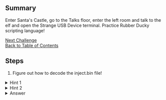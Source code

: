 ## Summary
Enter Santa's Castle, go to the Talks floor, enter the left room and talk to the elf and open the Strange USB Device terminal. Practice Rubber Ducky scripting language!

[Next Challenge](6%20-%20Shellcode%20Primer.md)\
[Back to Table of Contents](https://github.com/minispooner/SANS_KringleCon_2021_Walkthrough/blob/main/README.md)

## Steps
1. Figure out how to decode the inject.bin file!
<details>
  <summary>Hint 1</summary>
  Try Googling for open source Duck Script decoders. Be sure to narrow your search based on available bins on the system (no Java for example)
</details>


<details>
  <summary>Hint 2</summary>
  You have to build your own Duck Script parser with the available python bin. I created a copy/paste-able script by extracting code from https://github.com/kevthehermit/DuckToolkit/blob/master/ducktoolkit/decoder.py
</details>

<details>
  <summary>Answer</summary>
  Run the below in a python session, then extract the base64 output command at the end of the results, exit() from python session, and b64 | rev | decode it!
  
  Answer = "ickymcgoop"
  
```
from binascii import hexlify
ducky_bin=open('/mnt/USBDEVICE/inject.bin', 'rb').read()
ducky_hex=hexlify(ducky_bin)
decoded_bin = ""
duck_decoded = ""
major_version = 3

lang_file={
"__comment":"All numbers here are in hex format and 0x is ignored.",
"__comment":" ",
"__comment":"This list is in ascending order of 3rd byte (HID Usage ID).",
"__comment":"  See section 10 Keyboard/Keypad Page (0x07)",
"__comment":"  of document USB HID Usage Tables Version 1.12.",
"__comment":" ",
"__comment":"Definition of these 3 bytes can be found",
"__comment":"  in section B.1 Protocol 1 (Keyboard)",
"__comment":"  of document Device Class Definition for HID Version 1.11",
"__comment":"  - byte 1: Modifier keys",
"__comment":"  - byte 2: Reserved",
"__comment":"  - byte 3: Keycode 1",
"__comment":" ",
"__comment":"Both documents can be obtained from link here",
"__comment":"  http://www.usb.org/developers/hidpage/",
"__comment":" ",
"__comment":"A = LeftShift + a, { = LeftShift + [",
"__comment":" ",
"a":"00,00,04",
"b":"00,00,05",
"c":"00,00,06",
"d":"00,00,07",
"e":"00,00,08",
"f":"00,00,09",
"g":"00,00,0a",
"h":"00,00,0b",
"i":"00,00,0c",
"j":"00,00,0d",
"k":"00,00,0e",
"l":"00,00,0f",
"m":"00,00,10",
"n":"00,00,11",
"o":"00,00,12",
"p":"00,00,13",
"q":"00,00,14",
"r":"00,00,15",
"s":"00,00,16",
"t":"00,00,17",
"u":"00,00,18",
"v":"00,00,19",
"w":"00,00,1a",
"x":"00,00,1b",
"y":"00,00,1c",
"z":"00,00,1d",
"1":"00,00,1e",
"2":"00,00,1f",
"3":"00,00,20",
"4":"00,00,21",
"5":"00,00,22",
"6":"00,00,23",
"7":"00,00,24",
"8":"00,00,25",
"9":"00,00,26",
"0":"00,00,27",
"ENTER":"00,00,28",
"ESC":"00,00,29",
"ESCAPE":"00,00,29",
"TAB":"00,00,2b",
" ":"00,00,2c",
"SPACE":"00,00,2c",
"-":"00,00,2d",
"=":"00,00,2e",
"[":"00,00,2f",
"]":"00,00,30",
"\\":"00,00,31",
";":"00,00,33",
"'":"00,00,34",
"`":"00,00,35",
",":"00,00,36",
".":"00,00,37",
"/":"00,00,38",
"CAPSLOCK":"00,00,39",
"F1":"00,00,3a",
"F2":"00,00,3b",
"F3":"00,00,3c",
"F4":"00,00,3d",
"F5":"00,00,3e",
"F6":"00,00,3f",
"F7":"00,00,40",
"F8":"00,00,41",
"F9":"00,00,42",
"F10":"00,00,43",
"F11":"00,00,44",
"F12":"00,00,45",
"PRINTSCREEN":"00,00,46",
"SCROLLLOCK":"00,00,47",
"BREAK":"00,00,48",
"PAUSE":"00,00,48",
"INSERT":"00,00,49",
"HOME":"00,00,4a",
"PAGEUP":"00,00,4b",
"DEL":"00,00,4c",
"DELETE":"00,00,4c",
"END":"00,00,4d",
"PAGEDOWN":"00,00,4e",
"RIGHT":"00,00,4f",
"RIGHTARROW":"00,00,4f",
"LEFT":"00,00,50",
"LEFTARROW":"00,00,50",
"DOWN":"00,00,51",
"DOWNARROW":"00,00,51",
"UP":"00,00,52",
"UPARROW":"00,00,52",
"APP":"00,00,65",
"MENU":"00,00,65",
"ALT-TAB":"00,00,71",
"CONTROL":"01,00,00",
"CTRL":"01,00,00",
"SHIFT":"02,00,00",
"A":"02,00,04",
"B":"02,00,05",
"C":"02,00,06",
"D":"02,00,07",
"E":"02,00,08",
"F":"02,00,09",
"G":"02,00,0a",
"H":"02,00,0b",
"I":"02,00,0c",
"J":"02,00,0d",
"K":"02,00,0e",
"L":"02,00,0f",
"M":"02,00,10",
"N":"02,00,11",
"O":"02,00,12",
"P":"02,00,13",
"Q":"02,00,14",
"R":"02,00,15",
"S":"02,00,16",
"T":"02,00,17",
"U":"02,00,18",
"V":"02,00,19",
"W":"02,00,1a",
"X":"02,00,1b",
"Y":"02,00,1c",
"Z":"02,00,1d",
"!":"02,00,1e",
"@":"02,00,1f",
"#":"02,00,20",
"$":"02,00,21",
"%":"02,00,22",
"^":"02,00,23",
"&":"02,00,24",
"*":"02,00,25",
"(":"02,00,26",
")":"02,00,27",
"_":"02,00,2d",
"+":"02,00,2e",
"{":"02,00,2f",
"}":"02,00,30",
"|":"02,00,31",
":":"02,00,33",
"\"":"02,00,34",
"~":"02,00,35",
"<":"02,00,36",
">":"02,00,37",
"?":"02,00,38",
"CTRL-SHIFT":"03,00,00",
"ALT":"04,00,00",
"CTRL-ALT":"05,00,00",
"ALT-SHIFT":"06,00,00",
"COMMAND":"08,00,00",
"GUI":"08,00,00",
"WINDOWS":"08,00,00",
"COMMAND-OPTION":"12,00,00",
"COMMAND-CTRL-SHIFT":"12,00,00",
"COMMAND-CTRL":"12,00,00",
"COMMAND-OPTION-SHIFT'":"12,00,00"
}

decoder_command_keys = [
"DELAY",
"SPACE",
"CTRL",
"ALT",
"GUI",
"WINDOWS",
"ESC",
"ESCAPE",
"PRINTSCREEN",
"INSERT",
"HOME",
"DELETE",
"END",
"ENTER",
"PAGEUP",
"PAGEDOWN",
"LEFTARROW",
"LEFT",
"DOWNARROW",
"DOWN",
"RIGHTARROW",
"RIGHT",
"UPARROW",
"UP",
"SCROLLLOCK",
"WINDOWS",
"MENU",
"TAB",
"CAPSLOCK",
"F1",
"F2",
"F3",
"F4",
"F5",
"F6",
"F7",
"F8",
"F9",
"F10",
"F11",
"F12",
"GUI R",
"GUI D",
"CTRL-ALT",
"CTRL-SHIFT",
"ALT-SHIFT"
"CONTROL",
"ESCAPE",
"DELAY",
"DEFAULTDELAY",
"DEFAULT_DELAY",
"CTRL S",
"CTRL V",
"CTRL X",
"CTRL Z",
"CTRL C",
"ALT F4",
"WAKE",
"SLEEP",
"APP",
"STOP",
"POWER"
]

for i in range(0, len(ducky_hex), 4):
    decoded_key = ""
    last_key = duck_decoded
    duck_decoded = ducky_hex[i:i+4]
    for key, value in lang_file.items():
        # Convert value from new format
        try:
            new_value = value.split(',')
            if len(new_value) == 3:
                value = '{0}{1}'.format(new_value[2], new_value[0])
                if major_version == 3:
                    value = bytes(value, 'utf-8')
        except Exception as e:
            continue
        # Fix for spacing in STRING statements
        if duck_decoded == b"2c00":
            decoded_key = " "
        elif duck_decoded == b"00ff" and last_key !=b"00ff":
            decoded_key = "DELAY"
        elif duck_decoded == value:
            decoded_key = key
        else:
            # print(duck_decoded)
            if duck_decoded[-2:] == b"00":
                if duck_decoded[:2] == value:
                    if len(key) == 1:
                        decoded_key = key
    if decoded_key in decoder_command_keys:
        decoded_bin += decoded_key + "\n"
    else:
        decoded_bin += decoded_key

print('########################')
print('########################')
print('########################')
print('########################')
print(decoded_bin)
print('DONE')
```
  
</details>
